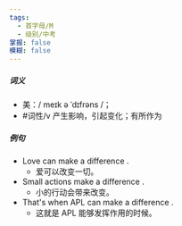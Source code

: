 ```yaml
---
tags:
  - 首字母/M
  - 级别/中考
掌握: false
模糊: false
---
```

##### 词义
- 美：/ meɪk ə ˈdɪfrəns /；
- #词性/v  产生影响，引起变化；有所作为
##### 例句
- Love can make a difference .
	- 爱可以改变一切。
- Small actions make a difference .
	- 小的行动会带来改变。
- That's when APL can make a difference .
	- 这就是 APL 能够发挥作用的时候。
